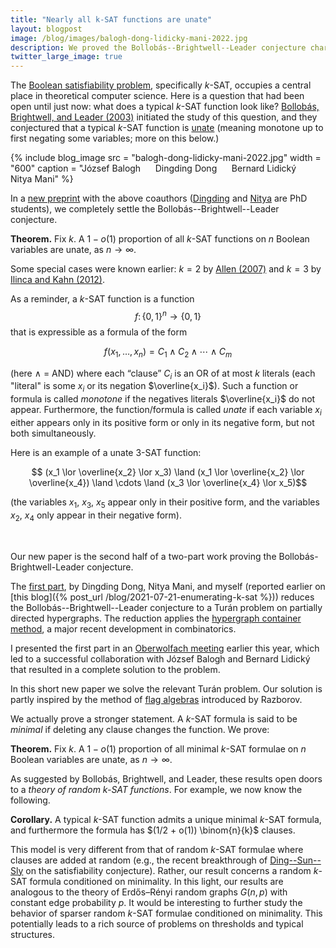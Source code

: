 ```yaml
---
title: "Nearly all k-SAT functions are unate"
layout: blogpost
image: /blog/images/balogh-dong-lidicky-mani-2022.jpg
description: We proved the Bollobás--Brightwell--Leader conjecture characterizing the structure of a typical k-SAT function.
twitter_large_image: true
---
```


The [Boolean satisfiability problem](https://en.wikipedia.org/wiki/Boolean_satisfiability_problem), specifically _k_-SAT, occupies a central place in theoretical computer science.
Here is a question that had been open until just now:
what does a typical _k_-SAT function look like?
[Bollobás, Brightwell, and Leader (2003)](https://mathscinet.ams.org/mathscinet-getitem?mr=1968421) initiated the study of this question, and they conjectured that a typical _k_-SAT function is [unate](https://en.wikipedia.org/wiki/Unate_function) (meaning monotone up to first negating some variables; more on this below.)

{% include blog_image
    src = "balogh-dong-lidicky-mani-2022.jpg"
    width = "600"
    caption = "József Balogh &nbsp;&nbsp;&nbsp;&nbsp; Dingding Dong &nbsp;&nbsp;&nbsp;&nbsp; Bernard Lidický &nbsp;&nbsp;&nbsp;&nbsp; Nitya Mani"
%}

In a [new preprint](https://arxiv.org/abs/2209.04894) with the above coauthors ([Dingding](https://www.math.harvard.edu/people/dong-dingding/) and [Nitya](https://www.mit.edu/~nmani/) are PhD students), we completely settle the Bollobás--Brightwell--Leader conjecture.

**Theorem.** Fix _k_. A $1-o(1)$ proportion of all _k_-SAT functions on _n_ Boolean variables are unate, as $n \to \infty$.


Some special cases were known earlier: $k=2$ by [Allen (2007)](https://mathscinet.ams.org/mathscinet-getitem?mr=2350165) and $k=3$ by [Ilinca and Kahn (2012)](https://mathscinet.ams.org/mathscinet-getitem?mr=3009746).

As a reminder, a _k_-SAT function is a function 
$$f \colon \{ 0, 1 \}^n \to \{0,1\}$$
that is expressible as a formula of the form

$$ f(x_1, \dots, x_n) = C_1 \land C_2 \land \cdots \land C_m $$

(here $\land$ = AND) where each “clause” $C_i$ is an OR of at most $k$ literals (each "literal" is some $x_i$ or its negation $\overline{x_i}$). 
Such a function or formula is called _monotone_ if the negatives literals $\overline{x_i}$ do not appear.
Furthermore, the function/formula is called _unate_ if each variable $x_i$ either appears only in its positive form or only in its negative form, but not both simultaneously.

Here is an example of a unate 3-SAT function:

$$ (x_1 \lor \overline{x_2} \lor x_3) \land (x_1 \lor \overline{x_2} \lor \overline{x_4}) \land  \cdots \land (x_3 \lor \overline{x_4} \lor x_5)$$

(the variables $x_1$, $x_3$, $x_5$ appear only in their positive form, and the variables $x_2$, $x_4$ only appear in their negative form).

<br>

Our new paper is the second half of a two-part work proving the Bollobás-Brightwell-Leader conjecture.

The [first part](https://arxiv.org/abs/2107.09233), by Dingding Dong, Nitya Mani, and myself (reported earlier on [this blog]({% post_url /blog/2021-07-21-enumerating-k-sat %})) reduces the Bollobás--Brightwell--Leader conjecture to a Turán problem on partially directed hypergraphs. The reduction applies the [hypergraph container method](https://arxiv.org/abs/1801.04584), a major recent development in combinatorics. 

I presented the first part in an [Oberwolfach meeting](https://www.mfo.de/occasion/2217/www_view) earlier this year, which led to a successful collaboration with József Balogh and Bernard Lidický that resulted in a complete solution to the problem.

In this short new paper we solve the relevant Turán problem. Our solution is partly inspired by the method of [flag algebras](https://www.ams.org/notices/201310/rnoti-p1324.pdf) introduced by Razborov.

We actually prove a stronger statement. A _k_-SAT formula is said to be _minimal_ if deleting any clause changes the function. We prove:

**Theorem.** Fix _k_. A $1−o(1)$ proportion of all minimal _k_-SAT formulae on _n_ Boolean variables are unate, as $n \to \infty$.

As suggested by Bollobás, Brightwell, and Leader, these results open doors to a _theory of random k-SAT functions_. For example, we now know the following.

**Corollary.** A typical _k_-SAT function admits a unique minimal _k_-SAT formula, and furthermore the formula has $(1/2 + o(1)) \binom{n}{k}$ clauses. 

This model is very different from that of random _k_-SAT formulae where clauses are added at random (e.g., the recent breakthrough of [Ding--Sun--Sly](https://mathscinet.ams.org/mathscinet-getitem?mr=4429261) on the satisfiability conjecture). 
Rather, our result concerns a random _k_-SAT formula conditioned on minimality. In this light, our results are analogous to the theory of Erdős–Rényi random graphs $G(n, p)$ with constant edge probability $p$. 
It would be interesting to further study the behavior of sparser random _k_-SAT formulae conditioned on minimality.
This potentially leads to a rich source of problems on thresholds and typical structures.

